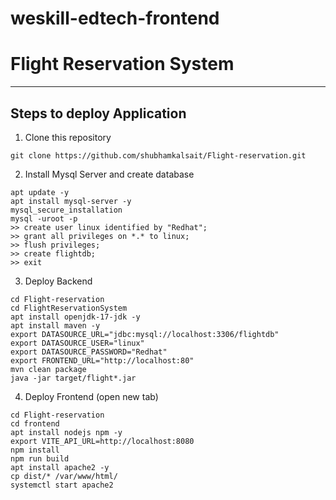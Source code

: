 # weskill-edtech-frontend
# Flight Reservation System
---
## Steps to deploy Application
1. Clone this repository
```shell
git clone https://github.com/shubhamkalsait/Flight-reservation.git
```

2. Install Mysql Server and create database
```shell
apt update -y
apt install mysql-server -y
mysql_secure_installation
mysql -uroot -p
>> create user linux identified by "Redhat";
>> grant all privileges on *.* to linux;
>> flush privileges;
>> create flightdb;
>> exit
```

3. Deploy Backend
```shell
cd Flight-reservation
cd FlightReservationSystem
apt install openjdk-17-jdk -y
apt install maven -y
export DATASOURCE_URL="jdbc:mysql://localhost:3306/flightdb"
export DATASOURCE_USER="linux"
export DATASOURCE_PASSWORD="Redhat"
export FRONTEND_URL="http://localhost:80"
mvn clean package
java -jar target/flight*.jar
```

4. Deploy Frontend (open new tab)
```shell
cd Flight-reservation
cd frontend
apt install nodejs npm -y
export VITE_API_URL=http://localhost:8080
npm install
npm run build
apt install apache2 -y
cp dist/* /var/www/html/
systemctl start apache2
```


